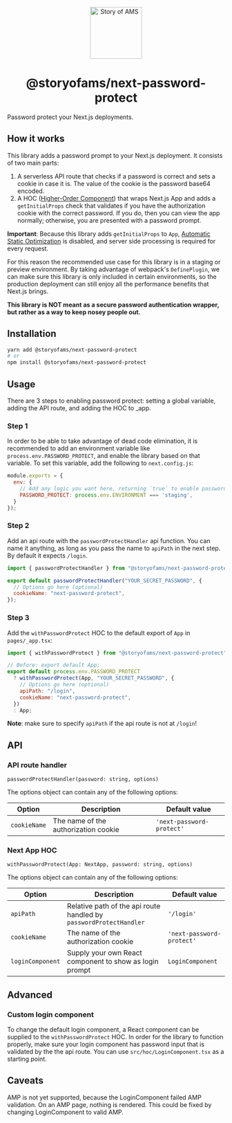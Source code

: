 <p align="center">
  <a href="https://storyofams.com/" target="_blank" align="center">
    <img src="https://storyofams.com/public/story-of-ams-logo-small@3x.png" alt="Story of AMS" width="120">
  </a>
  <h1 align="center">@storyofams/next-password-protect</h1>
</p>

Password protect your Next.js deployments.

## How it works

This library adds a password prompt to your Next.js deployment. It consists of two main parts:
1. A serverless API route that checks if a password is correct and sets a cookie in case it is. The value of the cookie is the password base64 encoded.
2. A HOC ([Higher-Order Component](https://reactjs.org/docs/higher-order-components.html)) that wraps Next.js App and adds a `getInitialProps` check that validates if you have the authorization cookie with the correct password. If you do, then you can view the app normally; otherwise, you are presented with a password prompt.

**Important**: Because this library adds `getInitialProps` to `App`, [Automatic Static Optimization](https://nextjs.org/docs/advanced-features/automatic-static-optimization) is disabled, and server side processing is required for every request.

For this reason the recommended use case for this library is in a staging or preview environment. By taking advantage of webpack's `DefinePlugin`, we can make sure this library is only included in certain environments, so the production deployment can still enjoy all the performance benefits that Next.js brings.

**This library is NOT meant as a secure password authentication wrapper, but rather as a way to keep nosey people out.**

## Installation

```sh
yarn add @storyofams/next-password-protect
# or
npm install @storyofams/next-password-protect
```

## Usage

There are 3 steps to enabling password protect: setting a global variable, adding the API route, and adding the HOC to \_app.

### Step 1

In order to be able to take advantage of dead code elimination, it is recommended to add an environment variable like `process.env.PASSWORD_PROTECT`, and enable the library based on that variable. To set this variable, add the following to `next.config.js`:

```javascript
module.exports = {
  env: {
    // Add any logic you want here, returning `true` to enable password protect.
    PASSWORD_PROTECT: process.env.ENVIRONMENT === 'staging',
  }
});
```

### Step 2

Add an api route with the `passwordProtectHandler` api function. You can name it anything, as long as you pass the name to `apiPath` in the next step. By default it expects `/login`.

```javascript
import { passwordProtectHandler } from "@storyofams/next-password-protect";

export default passwordProtectHandler("YOUR_SECRET_PASSWORD", {
  // Options go here (optional)
  cookieName: "next-password-protect",
});
```

### Step 3

Add the `withPasswordProtect` HOC to the default export of `App` in `pages/_app.tsx`:

```javascript
import { withPasswordProtect } from "@storyofams/next-password-protect";

// Before: export default App;
export default process.env.PASSWORD_PROTECT
  ? withPasswordProtect(App, "YOUR_SECRET_PASSWORD", {
    // Options go here (optional)
    apiPath: "/login",
    cookieName: "next-password-protect",
  })
  : App;
```

**Note**: make sure to specify `apiPath` if the api route is not at `/login`!

## API

### API route handler
```passwordProtectHandler(password: string, options)```

The options object can contain any of the following options:

Option | Description | Default value
------ | ----------- | -------------
`cookieName`| The name of the authorization cookie | `'next-password-protect'`


### Next App HOC
```withPasswordProtect(App: NextApp, password: string, options)```

The options object can contain any of the following options:

Option | Description | Default value
------ | ----------- | -------------
`apiPath`| Relative path of the api route handled by `passwordProtectHandler` | `'/login'`
`cookieName`| The name of the authorization cookie | `'next-password-protect'`
`loginComponent`| Supply your own React component to show as login prompt | `LoginComponent`

## Advanced

### Custom login component

To change the default login component, a React component can be supplied to the `withPasswordProtect` HOC. In order for the library to function properly, make sure your login component has password input that is validated by the the api route.
You can use `src/hoc/LoginComponent.tsx` as a starting point.

## Caveats

AMP is not yet supported, because the LoginComponent failed AMP validation. On an AMP page, nothing is rendered. This could be fixed by changing LoginComponent to valid AMP.
